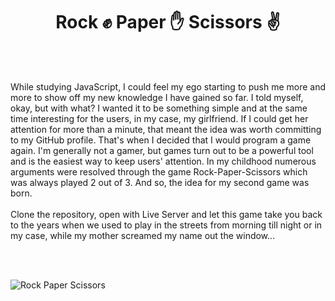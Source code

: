 <h1 align="center">Rock ✊ Paper ✋ Scissors ✌️</h1>
<br/>
<br/>
<p>While studying JavaScript, I could feel my ego starting to push me more and more to show off my new knowledge I have gained so far. I told myself, okay, but with what? I wanted it to be something simple and at the same time interesting for the users, in my case, my girlfriend. If I could get her attention for more than a minute, that meant the idea was worth committing to my GitHub profile. That's when I decided that I would program a game again. I'm generally not a gamer, but games turn out to be а powerful tool and is the easiest way to keep users' attention.
In my childhood numerous arguments were resolved through the game Rock-Paper-Scissors which was always played 2 out of 3. And so, the idea for my second game was born.
<br/>
<br/>
Clone the repository, open with Live Server and let this game take you back to the years when we used to play in the streets from morning till night or in my case, while my mother screamed my name out the window...
</p>
<br/>
<br/>

![Rock Paper Scissors](https://media.giphy.com/media/GSDWRU36yMQbcPXY5J/giphy.gif)
                                                                                                                                                                                                                                                                                                                                                                                                                                                                                                                                                                                                                                                                                                                                                                                                                                                                                                                                                                                                                                                                                                                                                                                                                                                                                                                                                                                                                                                                                                                                                                                                                                                                                                                                                                                                                                                                                                                                                                                                                                                                                                                                                                                                                                                                                                                                                                                                                                                                                                                                                                                                                                                                                                                                                                                                                                                                                                                                                                                                                                                                                                                                                                                                                                                                                                                                                                                                                                                                                                                                                                                                                                                                                                                                                                                                                                                                                                                                                                                                   
